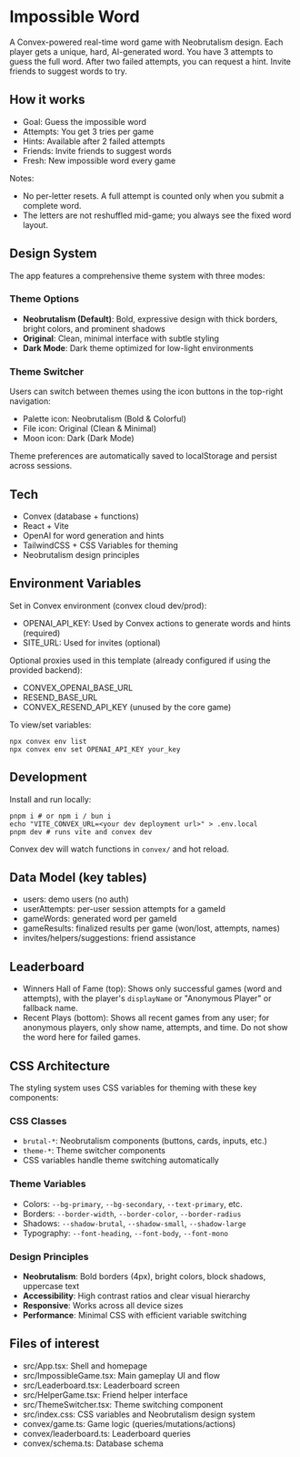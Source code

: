 # Impossible Word

A Convex-powered real-time word game with Neobrutalism design. Each player gets a unique, hard, AI-generated word. You have 3 attempts to guess the full word. After two failed attempts, you can request a hint. Invite friends to suggest words to try.

## How it works

- Goal: Guess the impossible word
- Attempts: You get 3 tries per game
- Hints: Available after 2 failed attempts
- Friends: Invite friends to suggest words
- Fresh: New impossible word every game

Notes:

- No per-letter resets. A full attempt is counted only when you submit a complete word.
- The letters are not reshuffled mid-game; you always see the fixed word layout.

## Design System

The app features a comprehensive theme system with three modes:

### Theme Options

- **Neobrutalism (Default)**: Bold, expressive design with thick borders, bright colors, and prominent shadows
- **Original**: Clean, minimal interface with subtle styling
- **Dark Mode**: Dark theme optimized for low-light environments

### Theme Switcher

Users can switch between themes using the icon buttons in the top-right navigation:

- Palette icon: Neobrutalism (Bold & Colorful)
- File icon: Original (Clean & Minimal)
- Moon icon: Dark (Dark Mode)

Theme preferences are automatically saved to localStorage and persist across sessions.

## Tech

- Convex (database + functions)
- React + Vite
- OpenAI for word generation and hints
- TailwindCSS + CSS Variables for theming
- Neobrutalism design principles

## Environment Variables

Set in Convex environment (convex cloud dev/prod):

- OPENAI_API_KEY: Used by Convex actions to generate words and hints (required)
- SITE_URL: Used for invites (optional)

Optional proxies used in this template (already configured if using the provided backend):

- CONVEX_OPENAI_BASE_URL
- RESEND_BASE_URL
- CONVEX_RESEND_API_KEY (unused by the core game)

To view/set variables:

```
npx convex env list
npx convex env set OPENAI_API_KEY your_key
```

## Development

Install and run locally:

```
pnpm i # or npm i / bun i
echo "VITE_CONVEX_URL=<your dev deployment url>" > .env.local
pnpm dev # runs vite and convex dev
```

Convex dev will watch functions in `convex/` and hot reload.

## Data Model (key tables)

- users: demo users (no auth)
- userAttempts: per-user session attempts for a gameId
- gameWords: generated word per gameId
- gameResults: finalized results per game (won/lost, attempts, names)
- invites/helpers/suggestions: friend assistance

## Leaderboard

- Winners Hall of Fame (top): Shows only successful games (word and attempts), with the player's `displayName` or "Anonymous Player" or fallback name.
- Recent Plays (bottom): Shows all recent games from any user; for anonymous players, only show name, attempts, and time. Do not show the word here for failed games.

## CSS Architecture

The styling system uses CSS variables for theming with these key components:

### CSS Classes

- `brutal-*`: Neobrutalism components (buttons, cards, inputs, etc.)
- `theme-*`: Theme switcher components
- CSS variables handle theme switching automatically

### Theme Variables

- Colors: `--bg-primary`, `--bg-secondary`, `--text-primary`, etc.
- Borders: `--border-width`, `--border-color`, `--border-radius`
- Shadows: `--shadow-brutal`, `--shadow-small`, `--shadow-large`
- Typography: `--font-heading`, `--font-body`, `--font-mono`

### Design Principles

- **Neobrutalism**: Bold borders (4px), bright colors, block shadows, uppercase text
- **Accessibility**: High contrast ratios and clear visual hierarchy
- **Responsive**: Works across all device sizes
- **Performance**: Minimal CSS with efficient variable switching

## Files of interest

- src/App.tsx: Shell and homepage
- src/ImpossibleGame.tsx: Main gameplay UI and flow
- src/Leaderboard.tsx: Leaderboard screen
- src/HelperGame.tsx: Friend helper interface
- src/ThemeSwitcher.tsx: Theme switching component
- src/index.css: CSS variables and Neobrutalism design system
- convex/game.ts: Game logic (queries/mutations/actions)
- convex/leaderboard.ts: Leaderboard queries
- convex/schema.ts: Database schema

